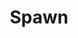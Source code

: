 ---
title: Spawn
issue: 30A
issue_nr: 30
full_title: The Clan
subtitle: ''
story_arc: ''
crossover: ''
variant: A
publisher: Image Comics
creators: 
  - Todd McFarlane
release_date: Apr 01, 1995
release_year: 1995
genre:
  - Action
  - Adventure
  - Crime
  - Fantasy
  - Horror
  - Science Fiction
  - Super-Heroes
  - Thriller
format: Comic
pages: 32
signed_by: Greg Capullo
price: 7.50
---